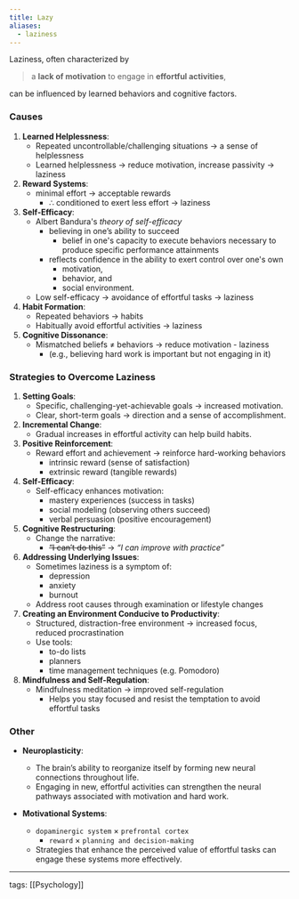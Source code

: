 ```yaml
---
title: Lazy
aliases:
  - laziness
---
```


Laziness, often characterized by  

> a **lack of motivation** to engage in **effortful activities**,  

can be influenced by learned behaviors and cognitive factors.  

### Causes

1. **Learned Helplessness**:
    - Repeated uncontrollable/challenging situations -> a sense of helplessness
    - Learned helplessness -> reduce motivation, increase passivity -> laziness
2. **Reward Systems**:
    - minimal effort -> acceptable rewards
	    - ∴ conditioned to exert less effort -> laziness
3. **Self-Efficacy**:
    - Albert Bandura's *theory of self-efficacy*
	    - believing in one’s ability to succeed
		    - belief in one's capacity to execute behaviors necessary to produce specific performance attainments
		- reflects confidence in the ability to exert control over one's own
			- motivation,
			- behavior, and
			- social environment.
    - Low self-efficacy -> avoidance of effortful tasks -> laziness
4. **Habit Formation**:
    - Repeated behaviors -> habits
    - Habitually avoid effortful activities -> laziness
5. **Cognitive Dissonance**:
    - Mismatched beliefs ≠ behaviors -> reduce motivation - laziness
	    - (e.g., believing hard work is important but not engaging in it)


### Strategies to Overcome Laziness

1. **Setting Goals**:
    - Specific, challenging-yet-achievable goals -> increased motivation.
    - Clear, short-term goals -> direction and a sense of accomplishment.
2. **Incremental Change**:
    - Gradual increases in effortful activity can help build habits.
3. **Positive Reinforcement**:
    - Reward effort and achievement -> reinforce hard-working behaviors
	    - intrinsic reward (sense of satisfaction)
	    - extrinsic reward (tangible rewards)
4. **Self-Efficacy**:
    - Self-efficacy enhances motivation:
	    - mastery experiences (success in tasks)
		- social modeling (observing others succeed)
		- verbal persuasion (positive encouragement)
5. **Cognitive Restructuring**:
    - Change the narrative:
	    - ~~“I can’t do this”~~ -> *“I can improve with practice”*
6. **Addressing Underlying Issues**:
    - Sometimes laziness is a symptom of:
	    - depression
	    - anxiety
	    - burnout
	- Address root causes through examination or lifestyle changes
7. **Creating an Environment Conducive to Productivity**:
    - Structured, distraction-free environment -> increased focus, reduced procrastination
    - Use tools:
	    - to-do lists
	    - planners
	    - time management techniques (e.g. Pomodoro)
8. **Mindfulness and Self-Regulation**:
    - Mindfulness meditation -> improved self-regulation
	    - Helps you stay focused and resist the temptation to avoid effortful tasks


### Other

- **Neuroplasticity**:
	- The brain’s ability to reorganize itself by forming new neural connections throughout life.
	- Engaging in new, effortful activities can strengthen the neural pathways associated with motivation and hard work.

- **Motivational Systems**: 
	- `dopaminergic system` × `prefrontal cortex`
		- `reward` × `planning and decision-making`
	- Strategies that enhance the perceived value of effortful tasks can engage these systems more effectively.


---

tags: [[Psychology]]